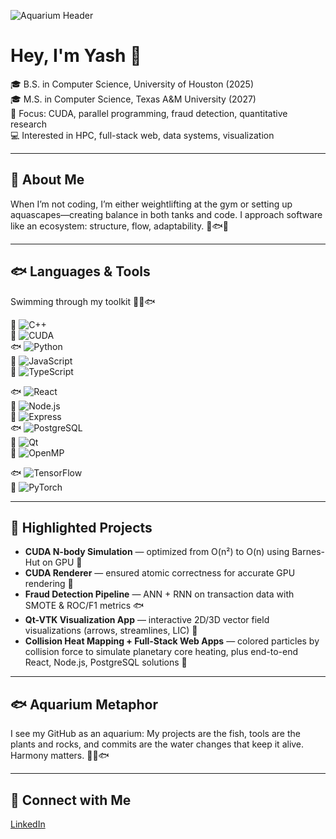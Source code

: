 ![Aquarium Header]([[https://pixabay.com/gifs/aquarium-fish-underwater-water-3534/](https://www.pinterest.com/pin/543246773783653333/)](https://i.pinimg.com/originals/b9/b1/03/b9b103f0ee5946233753aa67f6b7138d.gif))  

# Hey, I'm Yash 👋

🎓 B.S. in Computer Science, University of Houston (2025)  
🎓 M.S. in Computer Science, Texas A&M University (2027)  
🔬 Focus: CUDA, parallel programming, fraud detection, quantitative research  
💻 Interested in HPC, full-stack web, data systems, visualization  

---

## 🐠 About Me  
When I’m not coding, I’m either weightlifting at the gym or setting up aquascapes—creating balance in both tanks and code. I approach software like an ecosystem: structure, flow, adaptability. 🐡🐟🐠  

---

## 🐟 Languages & Tools  
Swimming through my toolkit 🐠🐡🐟  

🐡 ![C++](https://img.shields.io/badge/C++-00599C?style=for-the-badge&logo=c%2B%2B&logoColor=white)  
🐠 ![CUDA](https://img.shields.io/badge/CUDA-7610F2?style=for-the-badge&logo=nvidia&logoColor=white)  
🐟 ![Python](https://img.shields.io/badge/Python-3776AB?style=for-the-badge&logo=python&logoColor=white)  
🐡 ![JavaScript](https://img.shields.io/badge/JavaScript-F7DF1E?style=for-the-badge&logo=javascript&logoColor=black)  
🐠 ![TypeScript](https://img.shields.io/badge/TypeScript-3178C6?style=for-the-badge&logo=typescript&logoColor=white)  

🐟 ![React](https://img.shields.io/badge/React-61DAFB?style=for-the-badge&logo=react&logoColor=black)  
🐡 ![Node.js](https://img.shields.io/badge/Node.js-339933?style=for-the-badge&logo=node.js&logoColor=white)  
🐠 ![Express](https://img.shields.io/badge/Express-000000?style=for-the-badge&logo=express&logoColor=white)  
🐟 ![PostgreSQL](https://img.shields.io/badge/PostgreSQL-4169E1?style=for-the-badge&logo=postgresql&logoColor=white)  
🐡 ![Qt](https://img.shields.io/badge/Qt-41CD52?style=for-the-badge&logo=qt&logoColor=white)  
🐠 ![OpenMP](https://img.shields.io/badge/OpenMP-ED1C24?style=for-the-badge&logo=gnu&logoColor=white)  

🐟 ![TensorFlow](https://img.shields.io/badge/TensorFlow-FF6F00?style=for-the-badge&logo=tensorflow&logoColor=white)  
🐡 ![PyTorch](https://img.shields.io/badge/PyTorch-EE4C2C?style=for-the-badge&logo=pytorch&logoColor=white)  
  

---

## 🐠 Highlighted Projects  
- **CUDA N-body Simulation** — optimized from O(n²) to O(n) using Barnes-Hut on GPU 🐡  
- **CUDA Renderer** — ensured atomic correctness for accurate GPU rendering 🐠  
- **Fraud Detection Pipeline** — ANN + RNN on transaction data with SMOTE & ROC/F1 metrics 🐟  
- **Qt-VTK Visualization App** — interactive 2D/3D vector field visualizations (arrows, streamlines, LIC) 🐡  
- **Collision Heat Mapping + Full-Stack Web Apps** — colored particles by collision force to simulate planetary core heating, plus end-to-end React, Node.js, PostgreSQL solutions 🐠  

---

## 🐟 Aquarium Metaphor  
I see my GitHub as an aquarium: My projects are the fish, tools are the plants and rocks, and commits are the water changes that keep it alive. Harmony matters. 🐡🐠🐟  

---

## 🐠 Connect with Me  
[LinkedIn](https://www.linkedin.com/in/yashpatelll) 

